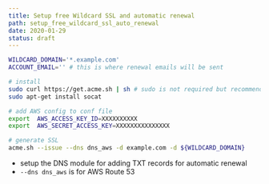 ```yaml
---
title: Setup free Wildcard SSL and automatic renewal
path: setup_free_wildcard_ssl_auto_renewal
date: 2020-01-29
status: draft
---
```


```bash
WILDCARD_DOMAIN='*.example.com'
ACCOUNT_EMAIL='' # this is where renewal emails will be sent

# install
sudo curl https://get.acme.sh | sh # sudo is not required but recommended
sudo apt-get install socat

# add AWS config to conf file
export  AWS_ACCESS_KEY_ID=XXXXXXXXXX
export  AWS_SECRET_ACCESS_KEY=XXXXXXXXXXXXXXX

# generate SSL
acme.sh --issue --dns dns_aws -d example.com -d ${WILDCARD_DOMAIN}
```

- setup the DNS module for adding TXT records for automatic renewal
- `--dns dns_aws` is for AWS Route 53
